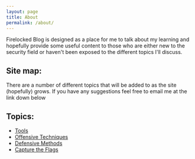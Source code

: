 ```yaml
---
layout: page
title: About
permalink: /about/
---
```


Firelocked Blog is designed as a place for me to talk about my learning and hopefully provide some useful content to those who are either new to the security field or haven't been exposed to the different topics I'll discuss. 

## Site map:
There are a number of different topics that will be added to as the site (hopefully) grows. If you have any suggestions feel free to email me at the link down below   
    
## Topics:
 - [Tools][1]
 - [Offensive Techniques][2]
 - [Defensive Methods][3]
 - [Capture the Flags][4]





[1]: /tools
[2]: /offense
[3]: /defense
[4]: /ctfs
